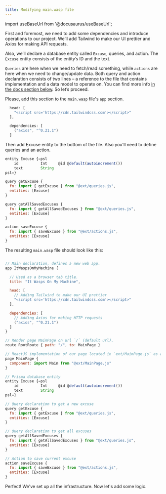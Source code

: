 ```yaml
---
title: Modifying main.wasp file
---
```


import useBaseUrl from '@docusaurus/useBaseUrl';

First and foremost, we need to add some dependencies and introduce operations to our project. We’ll add Tailwind to make our UI prettier and Axios for making API requests. 

Also, we’ll declare a database entity called `Excuse`, queries, and action. The `Excuse` entity consists of the entity’s ID and the text. 

`Queries` are here when we need to fetch/read something, while `actions` are here when we need to change/update data. Both query and action declaration consists of two lines – a reference to the file that contains implementation and a data model to operate on. You can find more info [in the docs section below](/docs/language/features#queries-and-actions-aka-operations). So let’s proceed. 

Please, add this section to the `main.wasp` file's `app` section. 

```js title="main.wasp | Adding dependencies"
  head: [
    "<script src='https://cdn.tailwindcss.com'></script>"
  ],

  dependencies: [                                          
    ("axios", "^0.21.1")
  ]
```

Then add Excuse entity to the bottom of the file. Also you'll need to define queries and an action.

```js title="main.wasp | Defining Excuse entity, queries and action"
entity Excuse {=psl                                          
    id          Int     @id @default(autoincrement())
    text        String
psl=}

query getExcuse {                                           
  fn: import { getExcuse } from "@ext/queries.js",
  entities: [Excuse]
}

query getAllSavedExcuses {                                  
  fn: import { getAllSavedExcuses } from "@ext/queries.js",
  entities: [Excuse]
}

action saveExcuse {                                         
  fn: import { saveExcuse } from "@ext/actions.js",
  entities: [Excuse]
}
```
The resulting `main.wasp` file should look like this:

```js title="main.wasp | Final result"

// Main declaration, defines a new web app.
app ItWaspsOnMyMachine {

  // Used as a browser tab title.                                  
  title: "It Wasps On My Machine",

  head: [
    // Adding Tailwind to make our UI prettier
    "<script src='https://cdn.tailwindcss.com'></script>"
  ],

  dependencies: [ 
    // Adding Axios for making HTTP requests                                          
    ("axios", "^0.21.1")
  ]
}

// Render page MainPage on url `/` (default url).
route RootRoute { path: "/", to: MainPage }                 

// ReactJS implementation of our page located in `ext/MainPage.js` as a default export
page MainPage {                                             
  component: import Main from "@ext/MainPage.js"
}

// Prisma database entity
entity Excuse {=psl                                          
    id          Int     @id @default(autoincrement())
    text        String
psl=}

// Query declaration to get a new excuse
query getExcuse {                                           
  fn: import { getExcuse } from "@ext/queries.js",
  entities: [Excuse]
}

// Query declaration to get all excuses
query getAllSavedExcuses {                                  
  fn: import { getAllSavedExcuses } from "@ext/queries.js",
  entities: [Excuse]
}

// Action to save current excuse
action saveExcuse {                                         
  fn: import { saveExcuse } from "@ext/actions.js",
  entities: [Excuse]
}
```

Perfect! We've set up all the infrastructure. Now let's add some logic. 
